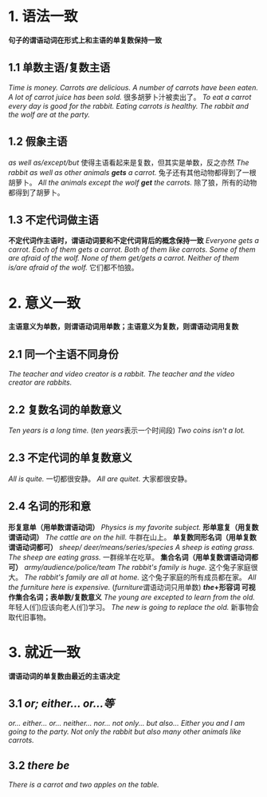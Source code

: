 # 1. 语法一致
**句子的谓语动词在形式上和主语的单复数保持一致**
## 1.1 单数主语/复数主语
*Time is money.*
*Carrots are delicious.*
*A number of carrots have been eaten.*
*A lot of carrot juice has been sold.* 很多胡萝卜汁被卖出了。
*To eat a carrot every day is good for the rabbit.*
*Eating carrots is healthy.*
*The rabbit and the wolf are at the party.*  

## 1.2 假象主语
*as well as/except/but* 使得主语看起来是复数，但其实是单数，反之亦然
_The rabbit as well as other animals **gets** a carrot._
兔子还有其他动物都得到了一根胡萝卜。
_All  the animals except the wolf **get** the carrots._
除了狼，所有的动物都得到了胡萝卜。  

## 1.3 不定代词做主语
**不定代词作主语时，谓语动词要和不定代词背后的概念保持一致**
*Everyone gets a carrot.*
*Each of them gets a carrot.*
*Both of them like carrots.*
*Some of them are afraid of the wolf.*
*None of them get/gets a carrot.*
*Neither of them is/are afraid of the wolf.* 
它们都不怕狼。  

# 2. 意义一致
**主语意义为单数，则谓语动词用单数；主语意义为复数，则谓语动词用复数**
## 2.1 同一个主语不同身份
*The teacher and video creator is a rabbit.*
*The teacher and the video creator are rabbits.*  

## 2.2 复数名词的单数意义
*Ten years is a long time.* (*ten years*表示一个时间段)
*Two coins isn't a lot.*  

## 2.3 不定代词的单复数意义
*All is quite.* 一切都很安静。
*All are quitet.* 大家都很安静。  

## 2.4 名词的形和意
**形复意单（用单数谓语动词）**
*Physics is my favorite subject.*
**形单意复（用复数谓语动词）**
*The cattle are on the hill.* 牛群在山上。
**单复数同形名词（用单复数谓语动词都可）** *sheep/ deer/means/series/species*
*A sheep is eating grass.*
*The sheep are eating grass.* 一群绵羊在吃草。
**集合名词（用单复数谓语动词都可）** *army/audience/police/team*
*The rabbit's family is huge.* 这个兔子家庭很大。
*The rabbit's family are all at home.* 这个兔子家庭的所有成员都在家。
*All the furniture here is expensive.* (*furniture*谓语动词只用单数) 
__*the*+形容词 可视作集合名词；表单数/复数意义__
*The young are excepted to learn from the old.* 年轻人(们)应该向老人(们)学习。
*The new is going to replace the old.* 新事物会取代旧事物。  

# 3. 就近一致
**谓语动词的单复数由最近的主语决定**
## 3.1 *or; either... or...等*
*or...*
*either... or...*
*neither... nor...*
*not only... but also...*
*Either you and I am going to the party.*
*Not only the rabbit but also many other animals like carrots.*  

## 3.2 *there be*
*There is a carrot and two apples on the table.*
